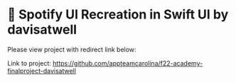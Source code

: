 # 🎵 Spotify UI Recreation in Swift UI by davisatwell

Please view project with redirect link below:

Link to project: https://github.com/appteamcarolina/f22-academy-finalproject-davisatwell
